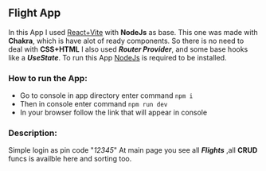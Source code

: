 ## Flight App

In this App I used [React+Vite](https://vitejs.dev/guide/) with **NodeJs** as base. 
This one was made with **Chakra**, which is have alot of ready components.
So there is no need to deal with **CSS+HTML**
I also used ***Router Provider***, and some base hooks like a ***UseState***.
To run this App [NodeJs](https://nodejs.org/en/download/current) is required to be installed.


### How to run the App:

* Go to console in app directory enter command `npm i` 
* Then in console enter command `npm run dev` 
* In your browser follow the link that will appear in console 


### Description:

Simple login as pin code "*12345*"
At main page you see all ***Flights*** ,all **CRUD** funcs is availble here and sorting too.
